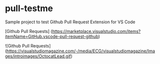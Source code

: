 # pull-testme
Sample project to test Github Pull Request Extension for VS Code

[Github Pull Requests] (https://marketplace.visualstudio.com/items?itemName=GitHub.vscode-pull-request-github)

![Github Pull Requests] (https://visualstudiomagazine.com/-/media/ECG/visualstudiomagazine/Images/introimages/OctocatLead.gif)
